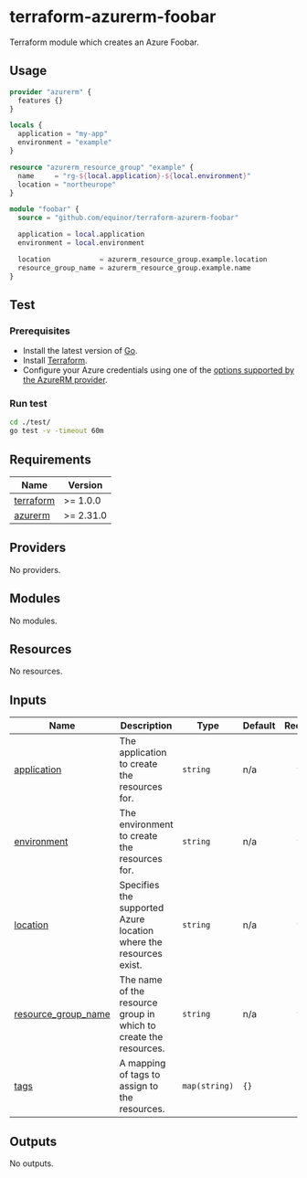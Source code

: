 # terraform-azurerm-foobar

Terraform module which creates an Azure Foobar.

## Usage

```terraform
provider "azurerm" {
  features {}
}

locals {
  application = "my-app"
  environment = "example"
}

resource "azurerm_resource_group" "example" {
  name     = "rg-${local.application}-${local.environment}"
  location = "northeurope"
}

module "foobar" {
  source = "github.com/equinor/terraform-azurerm-foobar"

  application = local.application
  environment = local.environment

  location            = azurerm_resource_group.example.location
  resource_group_name = azurerm_resource_group.example.name
}
```

## Test

### Prerequisites

- Install the latest version of [Go](https://go.dev/dl/).
- Install [Terraform](https://www.terraform.io/downloads).
- Configure your Azure credentials using one of the [options supported by the AzureRM provider](https://registry.terraform.io/providers/hashicorp/azurerm/latest/docs#authenticating-to-azure).

### Run test

```bash
cd ./test/
go test -v -timeout 60m
```

<!-- BEGIN_TF_DOCS -->
## Requirements

| Name | Version |
|------|---------|
| <a name="requirement_terraform"></a> [terraform](#requirement\_terraform) | >= 1.0.0 |
| <a name="requirement_azurerm"></a> [azurerm](#requirement\_azurerm) | >= 2.31.0 |

## Providers

No providers.

## Modules

No modules.

## Resources

No resources.

## Inputs

| Name | Description | Type | Default | Required |
|------|-------------|------|---------|:--------:|
| <a name="input_application"></a> [application](#input\_application) | The application to create the resources for. | `string` | n/a | yes |
| <a name="input_environment"></a> [environment](#input\_environment) | The environment to create the resources for. | `string` | n/a | yes |
| <a name="input_location"></a> [location](#input\_location) | Specifies the supported Azure location where the resources exist. | `string` | n/a | yes |
| <a name="input_resource_group_name"></a> [resource\_group\_name](#input\_resource\_group\_name) | The name of the resource group in which to create the resources. | `string` | n/a | yes |
| <a name="input_tags"></a> [tags](#input\_tags) | A mapping of tags to assign to the resources. | `map(string)` | `{}` | no |

## Outputs

No outputs.
<!-- END_TF_DOCS -->
